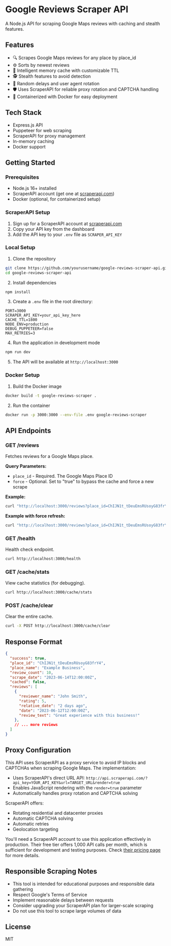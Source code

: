 # Google Reviews Scraper API

A Node.js API for scraping Google Maps reviews with caching and stealth features.

## Features

- 🔍 Scrapes Google Maps reviews for any place by place_id
- ⚙️ Sorts by newest reviews
- 🧠 Intelligent memory cache with customizable TTL
- 🕵️ Stealth features to avoid detection
- 🔄 Random delays and user agent rotation
- 🛡️ Uses ScraperAPI for reliable proxy rotation and CAPTCHA handling
- 🐳 Containerized with Docker for easy deployment

## Tech Stack

- Express.js API
- Puppeteer for web scraping
- ScraperAPI for proxy management
- In-memory caching
- Docker support

## Getting Started

### Prerequisites

- Node.js 16+ installed
- ScraperAPI account (get one at [scraperapi.com](https://www.scraperapi.com/))
- Docker (optional, for containerized setup)

### ScraperAPI Setup

1. Sign up for a ScraperAPI account at [scraperapi.com](https://www.scraperapi.com/)
2. Copy your API key from the dashboard
3. Add the API key to your `.env` file as `SCRAPER_API_KEY`

### Local Setup

1. Clone the repository
```bash
git clone https://github.com/yourusername/google-reviews-scraper-api.git
cd google-reviews-scraper-api
```

2. Install dependencies
```bash
npm install
```

3. Create a `.env` file in the root directory:
```
PORT=3000
SCRAPER_API_KEY=your_api_key_here
CACHE_TTL=1800
NODE_ENV=production
DEBUG_PUPPETEER=false
MAX_RETRIES=3
```

4. Run the application in development mode
```bash
npm run dev
```

5. The API will be available at `http://localhost:3000`

### Docker Setup

1. Build the Docker image
```bash
docker build -t google-reviews-scraper .
```

2. Run the container
```bash
docker run -p 3000:3000 --env-file .env google-reviews-scraper
```

## API Endpoints

### GET /reviews

Fetches reviews for a Google Maps place.

**Query Parameters:**
- `place_id` - Required. The Google Maps Place ID
- `force` - Optional. Set to "true" to bypass the cache and force a new scrape

**Example:**
```bash
curl "http://localhost:3000/reviews?place_id=ChIJN1t_tDeuEmsRUsoyG83frY4"
```

**Example with force refresh:**
```bash
curl "http://localhost:3000/reviews?place_id=ChIJN1t_tDeuEmsRUsoyG83frY4&force=true"
```

### GET /health

Health check endpoint.

```bash
curl http://localhost:3000/health
```

### GET /cache/stats

View cache statistics (for debugging).

```bash
curl http://localhost:3000/cache/stats
```

### POST /cache/clear

Clear the entire cache.

```bash
curl -X POST http://localhost:3000/cache/clear
```

## Response Format

```json
{
  "success": true,
  "place_id": "ChIJN1t_tDeuEmsRUsoyG83frY4",
  "place_name": "Example Business",
  "review_count": 10,
  "scrape_date": "2023-06-14T12:00:00Z",
  "cached": false,
  "reviews": [
    {
      "reviewer_name": "John Smith",
      "rating": 5,
      "relative_date": "2 days ago",
      "date": "2023-06-12T12:00:00Z",
      "review_text": "Great experience with this business!"
    },
    // ... more reviews
  ]
}
```

## Proxy Configuration

This API uses ScraperAPI as a proxy service to avoid IP blocks and CAPTCHAs when scraping Google Maps. The implementation:

- Uses ScraperAPI's direct URL API: `http://api.scraperapi.com/?api_key=YOUR_API_KEY&url=TARGET_URL&render=true`
- Enables JavaScript rendering with the `render=true` parameter
- Automatically handles proxy rotation and CAPTCHA solving

ScraperAPI offers:
- Rotating residential and datacenter proxies
- Automatic CAPTCHA solving
- Automatic retries
- Geolocation targeting

You'll need a ScraperAPI account to use this application effectively in production. Their free tier offers 1,000 API calls per month, which is sufficient for development and testing purposes. Check [their pricing page](https://www.scraperapi.com/pricing) for more details.

## Responsible Scraping Notes

- This tool is intended for educational purposes and responsible data gathering
- Respect Google's Terms of Service
- Implement reasonable delays between requests
- Consider upgrading your ScraperAPI plan for larger-scale scraping
- Do not use this tool to scrape large volumes of data

## License

MIT 